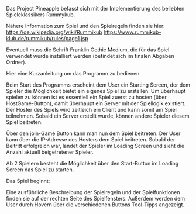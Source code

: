 Das Project Pineapple befasst sich mit der Implementierung des beliebten Spieleklassikers Rummykub.

Nähere Information zum Spiel und den Spielregeln finden sie hier:
https://de.wikipedia.org/wiki/Rummikub
https://www.rummikub-klub.de/rummikub/rules/page1.jsp

Eventuell muss die Schrift Franklin Gothic Medium, die für das Spiel verwendet wurde installiert werden (befindet sich im finalen Abgaben Ordner).

Hier eine Kurzanleitung um das Programm zu bedienen:

Beim Start des Programms erscheint dem User ein Starting Screen, der dem Spieler die Möglichkeit bietet ein eigenes Spiel zu erstellen.
Um überhaupt spielen zu können ist es essentiell ein Spiel zuerst zu hosten (über HostGame-Button), damit überhaupt ein Server mit der Spiellogik existiert.
Der Hoster des Spiels wird zeitleich ein Client und kann somit am Spiel teilnehmen.
Sobald ein Server erstellt wurde, können andere Spieler diesem Spiel beitreten.

Über den join-Game Button kann man nun dem Spiel beitreten.
Der User kann über die IP-Adresse des Hosters dem Spiel beitreten.
Sobald der Beitritt erfolgreich war, landet der Spieler im Loading Screen und sieht die Anzahl aktuell beigetretener Spieler.

Ab 2 Spielern besteht die Möglichkeit über den Start-Button im Loading Screen das Spiel zu starten.


Das Spiel beginnt:

Eine ausführliche Beschreibung der Spielregeln und der Spielfunktionen finden sie auf der rechten Seite des Spielfensters.
Außerdem werden dem User durch Hovern über die verschiedenen Buttons Tool-Tipps angezeigt.


